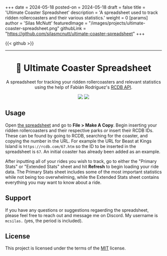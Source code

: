 +++
date = 2024-05-18
posted-on = 2024-05-18
draft = false
title = 'Ultimate Coaster Spreadsheet'
description = 'A spreadsheet used to track ridden rollercoasters and their various statistics.'
weight = 0
[params]
  author = 'Silas McNutt'
  featuredImage = "/images/projects/ultimate-coaster-spreadsheet.png"
  githubLink = "https://github.com/silasmcnutt/ultimate-coaster-spreadsheet"
+++

{{< github >}}

<hr></hr>

<div align="center">
  <h1>🎢 Ultimate Coaster Spreadsheet</h1>
  <p>A spreadsheet for tracking your ridden rollercoasters and relevant statistics using the help of Fabián Rodríguez's <a href="https://github.com/fabianrguez/rcdb-api">RCDB API</a>.</p>
  <img src="https://img.shields.io/badge/made_with_♡_by-silas-red">
  <a href="https://github.com/silasmcnutt/ultimate-coaster-spreadsheet/blob/main/LICENSE.txt"><img src="https://img.shields.io/badge/License-MIT-green"></a>
</div>


## Usage
Open [the spreadsheet](https://docs.google.com/spreadsheets/d/15onFFuAuOKELhxUfLxsgUXvVWeR3p8IlAB8UARwpbOY/edit?usp=sharing) and go to **File > Make A Copy**. Begin inserting your ridden rollercoasters and their respective parks *or* insert their RCDB IDs. These can be found by going to RCDB, searching for the coaster, and copying the number in the URL. For example the URL for Beast at Kings Island is `https://rcdb.com/67.htm` so the ID to be inserted in the spreadsheet is `67`. An initial coaster has already been added as an example.

After inputting all of your rides you wish to track, go to either the "Primary Stats" or "Extended Stats" sheet and hit **Refresh** to begin loading your ride data. The Primary Stats sheet includes some of the most important statistics while not being too overwhelming, while the Extended Stats sheet contains everything you may want to know about a ride.

## Support
If you have any questions or suggestions regaerding the spreadsheet, please feel free to reach out and message me on Discord. My username is `mcsilas.` (yes, the period is included).

## License
This project is licensed under the terms of the [MIT](https://github.com/silasmcnutt/ultimate-coaster-spreadsheet/blob/main/LICENSE.txt) license.
